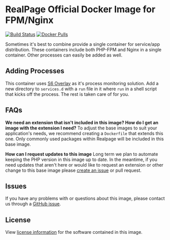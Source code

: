 # RealPage Official Docker Image for FPM/Nginx

[![Build Status](https://travis-ci.org/realpage/fpm-nginx.svg?branch=master)](https://travis-ci.org/realpage/fpm-nginx) 
[![Docker Pulls](https://img.shields.io/docker/pulls/realpage/fpm-nginx.svg)](https://hub.docker.com/r/realpage/fpm-nginx)

Sometimes it's best to combine provide a single container for service/app distribution.  These containers include both PHP-FPM and Nginx in a single container.  Other processes can easily be added as well.

## Adding Processes

This container uses [S6 Overlay](https://github.com/just-containers/s6-overlay) as it's process monitoring solution.  Add a new directory to `services.d` with a `run` file in it where `run` in a shell script that kicks off the process.  The rest is taken care of for you.

## FAQs
**We need an extension that isn't included in this image? How do I get an image with the extension I need?**
To adjust the base images to suit your application's needs, we recommend creating a `Dockerfile` that extends this one.  Only commonly used packages within Realpage will be included in this base image.

**How can I request updates to this image**
Long term we plan to automate keeping the PHP version in this image up to date.  In the meantime, if you need updates that aren't here or would like to request an extension or other change to this base image please [create an issue](https://github.com/realpage/fpm-nginx/issues/new) or pull request.

## Issues
If you have any problems with or questions about this image, please contact us through a [GitHub issue](https://github.com/realpage/fpm-nginx/issues).

## License
View [license information](http://php.net/license/) for the software contained in this image.
